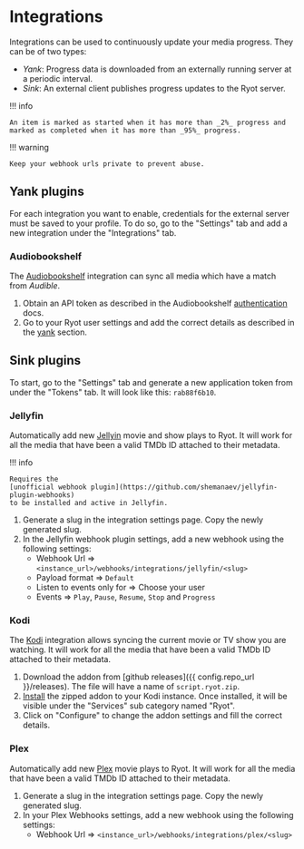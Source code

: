 # Integrations

Integrations can be used to continuously update your media progress. They can
be of two types:

- _Yank_: Progress data is downloaded from an externally running server at a
periodic interval.
- _Sink_: An external client publishes progress updates to the Ryot server.

!!! info

    An item is marked as started when it has more than _2%_ progress and
    marked as completed when it has more than _95%_ progress.

!!! warning

    Keep your webhook urls private to prevent abuse.

## Yank plugins

For each integration you want to enable, credentials for the external server
must be saved to your profile. To do so, go to the "Settings" tab and add a
new integration under the "Integrations" tab.

### Audiobookshelf

The [Audiobookshelf](https://www.audiobookshelf.org) integration can sync all
media which have a match from _Audible_.

1. Obtain an API token as described in the Audiobookshelf
[authentication](https://api.audiobookshelf.org/#authentication) docs.
2. Go to your Ryot user settings and add the correct details as described in the
[yank](#yank-plugins) section.

## Sink plugins

To start, go to the "Settings" tab and generate a new application token from under
the "Tokens" tab. It will look like this: `rab88f6b10`.

### Jellyfin

Automatically add new [Jellyin](https://jellyfin.org/) movie and show plays to
Ryot. It will work for all the media that have been a valid TMDb ID attached
to their metadata.

!!! info

    Requires the
    [unofficial webhook plugin](https://github.com/shemanaev/jellyfin-plugin-webhooks)
    to be installed and active in Jellyfin.

1. Generate a slug in the integration settings page. Copy the newly generated
    slug.
2. In the Jellyfin webhook plugin settings, add a new webhook using the
    following settings:
    - Webhook Url => `<instance_url>/webhooks/integrations/jellyfin/<slug>`
    - Payload format => `Default`
    - Listen to events only for => Choose your user
    - Events => `Play`, `Pause`, `Resume`, `Stop` and `Progress`

### Kodi

The [Kodi](https://kodi.tv/) integration allows syncing the current movie or TV
show you are watching. It will work for all the media that have been a valid
TMDb ID attached to their metadata.

1. Download the addon from [github releases]({{ config.repo_url }}/releases).
    The file will have a name of `script.ryot.zip`.
2. [Install](https://kodi.wiki/view/Add-on_manager#How_to_install_from_a_ZIP_file)
    the zipped addon to your Kodi instance. Once installed, it will be visible under
    the "Services" sub category named "Ryot".
3. Click on "Configure" to change the addon settings and fill the correct details.

### Plex

Automatically add new [Plex](https://www.plex.tv/) movie plays to Ryot. It will
work for all the media that have been a valid TMDb ID attached to their metadata.

1. Generate a slug in the integration settings page. Copy the newly generated
    slug.
2. In your Plex Webhooks settings, add a new webhook using the
    following settings:
    - Webhook Url => `<instance_url>/webhooks/integrations/plex/<slug>`
